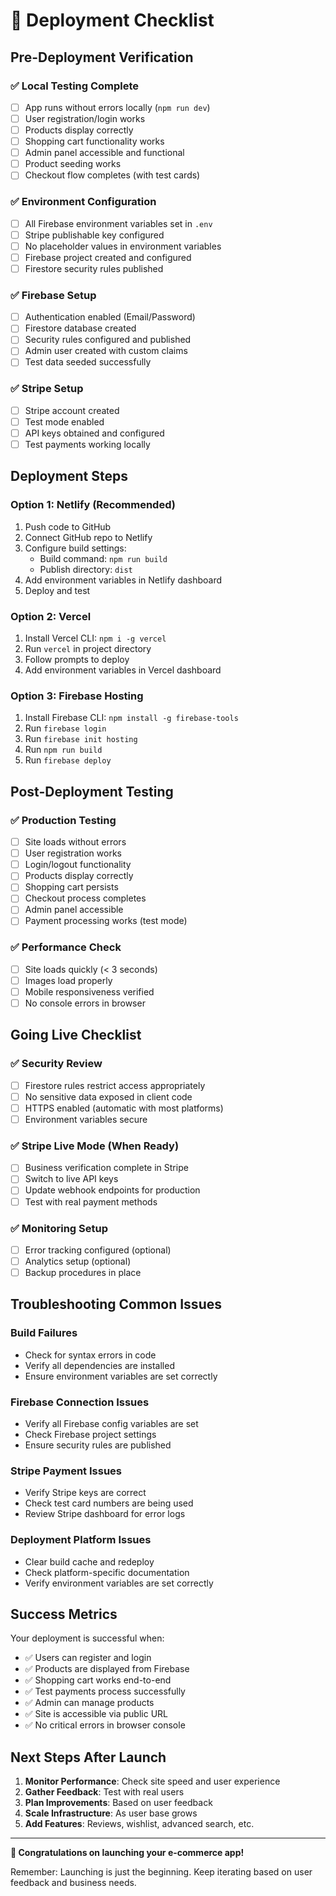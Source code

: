# 🚀 Deployment Checklist

## Pre-Deployment Verification

### ✅ **Local Testing Complete**
- [ ] App runs without errors locally (`npm run dev`)
- [ ] User registration/login works
- [ ] Products display correctly
- [ ] Shopping cart functionality works
- [ ] Admin panel accessible and functional
- [ ] Product seeding works
- [ ] Checkout flow completes (with test cards)

### ✅ **Environment Configuration**
- [ ] All Firebase environment variables set in `.env`
- [ ] Stripe publishable key configured
- [ ] No placeholder values in environment variables
- [ ] Firebase project created and configured
- [ ] Firestore security rules published

### ✅ **Firebase Setup**
- [ ] Authentication enabled (Email/Password)
- [ ] Firestore database created
- [ ] Security rules configured and published
- [ ] Admin user created with custom claims
- [ ] Test data seeded successfully

### ✅ **Stripe Setup**
- [ ] Stripe account created
- [ ] Test mode enabled
- [ ] API keys obtained and configured
- [ ] Test payments working locally

## Deployment Steps

### **Option 1: Netlify (Recommended)**
1. Push code to GitHub
2. Connect GitHub repo to Netlify
3. Configure build settings:
   - Build command: `npm run build`
   - Publish directory: `dist`
4. Add environment variables in Netlify dashboard
5. Deploy and test

### **Option 2: Vercel**
1. Install Vercel CLI: `npm i -g vercel`
2. Run `vercel` in project directory
3. Follow prompts to deploy
4. Add environment variables in Vercel dashboard

### **Option 3: Firebase Hosting**
1. Install Firebase CLI: `npm install -g firebase-tools`
2. Run `firebase login`
3. Run `firebase init hosting`
4. Run `npm run build`
5. Run `firebase deploy`

## Post-Deployment Testing

### ✅ **Production Testing**
- [ ] Site loads without errors
- [ ] User registration works
- [ ] Login/logout functionality
- [ ] Products display correctly
- [ ] Shopping cart persists
- [ ] Checkout process completes
- [ ] Admin panel accessible
- [ ] Payment processing works (test mode)

### ✅ **Performance Check**
- [ ] Site loads quickly (< 3 seconds)
- [ ] Images load properly
- [ ] Mobile responsiveness verified
- [ ] No console errors in browser

## Going Live Checklist

### ✅ **Security Review**
- [ ] Firestore rules restrict access appropriately
- [ ] No sensitive data exposed in client code
- [ ] HTTPS enabled (automatic with most platforms)
- [ ] Environment variables secure

### ✅ **Stripe Live Mode** (When Ready)
- [ ] Business verification complete in Stripe
- [ ] Switch to live API keys
- [ ] Update webhook endpoints for production
- [ ] Test with real payment methods

### ✅ **Monitoring Setup**
- [ ] Error tracking configured (optional)
- [ ] Analytics setup (optional)
- [ ] Backup procedures in place

## Troubleshooting Common Issues

### **Build Failures**
- Check for syntax errors in code
- Verify all dependencies are installed
- Ensure environment variables are set correctly

### **Firebase Connection Issues**
- Verify all Firebase config variables are set
- Check Firebase project settings
- Ensure security rules are published

### **Stripe Payment Issues**
- Verify Stripe keys are correct
- Check test card numbers are being used
- Review Stripe dashboard for error logs

### **Deployment Platform Issues**
- Clear build cache and redeploy
- Check platform-specific documentation
- Verify environment variables are set correctly

## Success Metrics

Your deployment is successful when:
- ✅ Users can register and login
- ✅ Products are displayed from Firebase
- ✅ Shopping cart works end-to-end
- ✅ Test payments process successfully
- ✅ Admin can manage products
- ✅ Site is accessible via public URL
- ✅ No critical errors in browser console

## Next Steps After Launch

1. **Monitor Performance**: Check site speed and user experience
2. **Gather Feedback**: Test with real users
3. **Plan Improvements**: Based on user feedback
4. **Scale Infrastructure**: As user base grows
5. **Add Features**: Reviews, wishlist, advanced search, etc.

---

**🎉 Congratulations on launching your e-commerce app!** 

Remember: Launching is just the beginning. Keep iterating based on user feedback and business needs.